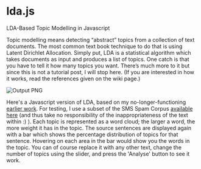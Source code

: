 lda.js
======

LDA-Based Topic Modelling in Javascript

Topic modelling means detecting “abstract” topics from a collection of text documents. The most common text book technique to do that is using Latent Dirichlet Allocation. Simply put, LDA is a statistical algorithm which takes documents as input and produces a list of topics. One catch is that you have to tell it how many topics you want. There’s much more to it but since this is not a tutorial post, I will stop here. (If you are interested in how it works, read the references given on the wiki page.)

![Output PNG](http://chaoticity.com/images/lda.js.png) 

Here's a Javascript version of LDA, based on my no-longer-functioning [earlier work](http://chaoticity.com/lda-based-topic-modelling-in-javascript/). For testing, I use a subset of the SMS Spam Corpus [available here](http://www.dt.fee.unicamp.br/~tiago/smsspamcollection/) (and thus take no responsibility of the inappropriateness of the text within :) ). Each topic is represented as a word cloud; the larger a word, the more weight it has in the topic. The source sentences are displayed again with a bar which shows the percentage distribution of topics for that sentence. Hovering on each area in the bar would show you the words in the topic. You can of course replace it with any other text, change the number of topics using the slider, and press the 'Analyse' button to see it work.
